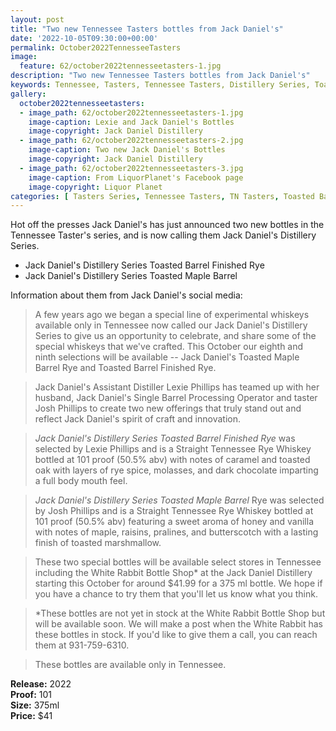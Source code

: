 ```yaml
---
layout: post
title: "Two new Tennessee Tasters bottles from Jack Daniel's"
date: '2022-10-05T09:30:00+00:00'
permalink: October2022TennesseeTasters
image:
  feature: 62/october2022tennesseetasters-1.jpg
description: "Two new Tennessee Tasters bottles from Jack Daniel's"
keywords: Tennessee, Tasters, Tennessee Tasters, Distillery Series, Toasted Barrel Finished Rye, Toasted Maple Barrel, Lexie Phillips, Josh Phillips
gallery:
  october2022tennesseetasters:
  - image_path: 62/october2022tennesseetasters-1.jpg
    image-caption: Lexie and Jack Daniel's Bottles
    image-copyright: Jack Daniel Distillery
  - image_path: 62/october2022tennesseetasters-2.jpg
    image-caption: Two new Jack Daniel's Bottles
    image-copyright: Jack Daniel Distillery
  - image_path: 62/october2022tennesseetasters-3.jpg
    image-caption: From LiquorPlanet's Facebook page
    image-copyright: Liquor Planet
categories: [ Tasters Series, Tennessee Tasters, TN Tasters, Toasted Barrel, Rye, Maple ]
---
```

Hot off the presses Jack Daniel's has just announced two new bottles in the Tennessee Taster's series, and is now calling them Jack Daniel's Distillery Series.

* Jack Daniel's Distillery Series Toasted Barrel Finished Rye
* Jack Daniel's Distillery Series Toasted Maple Barrel

Information about them from Jack Daniel's social media:

> A few years ago we began a special line of experimental whiskeys available only in Tennessee now called our Jack Daniel's Distillery Series to give us an opportunity to celebrate, and share some of the special whiskeys that we've crafted. This October our eighth and ninth selections will be available -- Jack Daniel's Toasted Maple Barrel Rye and Toasted Barrel Finished Rye.  

> Jack Daniel's Assistant Distiller Lexie Phillips has teamed up with her husband, Jack Daniel's Single Barrel Processing Operator and taster Josh Phillips to create two new offerings that truly stand out and reflect Jack Daniel's spirit of craft and innovation.  

> *Jack Daniel's Distillery Series Toasted Barrel Finished Rye* was selected by Lexie Phillips and is a Straight Tennessee Rye Whiskey bottled at 101 proof (50.5% abv) with notes of caramel and toasted oak with layers of rye spice, molasses, and dark chocolate imparting a full body mouth feel.  

> *Jack Daniel's Distillery Series Toasted Maple Barrel* Rye was selected by Josh Phillips and is a Straight Tennessee Rye Whiskey bottled at 101 proof (50.5% abv) featuring a sweet aroma of honey and vanilla with notes of maple, raisins, pralines, and butterscotch with a lasting finish of toasted marshmallow.  

> These two special bottles will be available select stores in Tennessee including the White Rabbit Bottle Shop* at the Jack Daniel Distillery starting this October for around $41.99 for a 375 ml bottle. We hope if you have a chance to try them that you'll let us know what you think.  

> *These bottles are not yet in stock at the White Rabbit Bottle Shop but will be available soon. We will make a post when the White Rabbit has these bottles in stock. If you'd like to give them a call, you can reach them at 931-759-6310.  

> These bottles are available only in Tennessee.



**Release:** 2022  
**Proof:** 101  
**Size:** 375ml  
**Price:** $41

